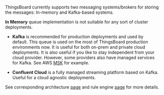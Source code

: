 ThingsBoard currently supports two messaging systems/brokers for storing the messages: In-memory and Kafka-based systems.

**In Memory** queue implementation is not suitable for any sort of cluster deployments.

* **Kafka** is recommended for production deployments and used by default. This queue is used on the most of ThingsBoard production environments now.
  It is useful for both on-prem and private cloud deployments. It is also useful if you like to stay independent from your cloud provider.
  However, some providers also have managed services for Kafka. See AWS [MSK](https://aws.amazon.com/msk/) for example.

* **Confluent Cloud** is a fully managed streaming platform based on Kafka. Useful for a cloud agnostic deployments.

See corresponding architecture [page](/docs/reference/#message-queues-are-awesome) and rule engine [page](/docs/user-guide/rule-engine-2-5/queues/) for more details.